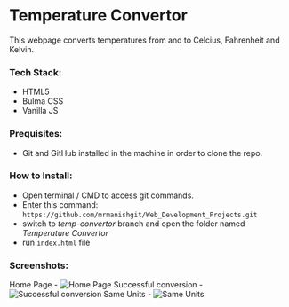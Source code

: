 # Temperature Convertor

This webpage converts temperatures from and to Celcius, Fahrenheit and Kelvin.

### Tech Stack:

- HTML5
- Bulma CSS
- Vanilla JS

### Prequisites:

- Git and GitHub installed in the machine in order to clone the repo.

### How to Install:

- Open terminal / CMD to access git commands.
- Enter this command:
  `https://github.com/mrmanishgit/Web_Development_Projects.git`
- switch to _temp-convertor_ branch and open the folder named _Temperature Convertor_
- run `index.html` file

### Screenshots:

Home Page -
![Home Page](https://github.com/joshi-kaushal/Web-dev-mini-projects/blob/temp-convertor/Temperature%20Convertor/assets/home.png)
Successful conversion -
![Successful conversion](https://github.com/joshi-kaushal/Web-dev-mini-projects/blob/temp-convertor/Temperature%20Convertor/assets/cel-far.png)
Same Units -
![Same Units](https://github.com/joshi-kaushal/Web-dev-mini-projects/blob/temp-convertor/Temperature%20Convertor/assets/same-units.jpg)
